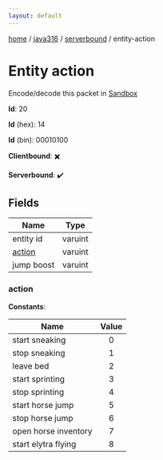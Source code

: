 ```yaml
---
layout: default
---
```


[home](/)  /  [java316](/protocol/java316)  /  [serverbound](/protocol/java316/serverbound)  /  entity-action

# Entity action

Encode/decode this packet in [Sandbox](../../../sandbox/java316#Serverbound.EntityAction)

**Id**: 20

**Id** (hex): 14

**Id** (bin): 00010100

**Clientbound**: ✖️

**Serverbound**: ✔️

## Fields

Name | Type
---|---
entity id | varuint
[action](#action) | varuint
jump boost | varuint

### action

**Constants**:

Name | Value
---|:---:
start sneaking | 0
stop sneaking | 1
leave bed | 2
start sprinting | 3
stop sprinting | 4
start horse jump | 5
stop horse jump | 6
open horse inventory | 7
start elytra flying | 8
